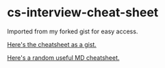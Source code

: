 # cs-interview-cheat-sheet
Imported from my forked gist for easy access.

[Here's the cheatsheet as a gist.](https://gist.github.com/bbtong/0331d7ab5d99ade9e2e7f83cc564516d)


[Here's a random useful MD cheatsheet.](https://github.com/adam-p/markdown-here/wiki/Markdown-Cheatsheet)
